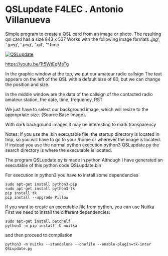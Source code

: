 # QSLupdate F4LEC  . Antonio Villanueva 

Simple program to create a QSL card from an image or photo.
The resulting qsl card has a size 843 x 537
Works with the following image formats 
*.jpg', '*.jpeg', '*.png', '*.gif', '*.bmp

[![QSLupdate](https://img.youtube.com/vi/Tt5WtEqMeTg/0.jpg)](https://www.youtube.com/watch?v=Tt5WtEqMeTg)

https://youtu.be/Tt5WtEqMeTg

In the graphic window at the top, we put our amateur radio callsign
The text appears on the left of the QSL with a default size of 80, 
but we can change the position and size.

In the middle window are the data of the callsign 
of the contacted radio amateur station, the date, time, frequency, RST

We just have to select our background image, which will resize to the appropriate size.
{Source Base Image}.

With dark background images it may be interesting to mark transparency

Notes: If you use the .bin executable file, 
the startup directory is located in tmp, so you will have to go to your /home 
or wherever the image is located. 
If instead you use the normal python execution python3 QSLupdate.py 
the search directory is where the executable is located.


The program  QSLupdate.py  is made in python 
Although I have generated an executable of this python code QSLupdate.bin

For execution in python3 you have to install some dependencies

	sudo apt-get install python3-pip
	sudo apt-get install python3-tk
	pip install tk
	pip install --upgrade Pillow



If you want to create an executable file from python, you can use Nuitka
First we need to install the different dependencies:

	sudo apt-get install patchelf
	python3 -m pip install -U nuitka

and then proceed to compilation

	python3 -m nuitka --standalone --onefile --enable-plugin=tk-inter QSLupdate.py


